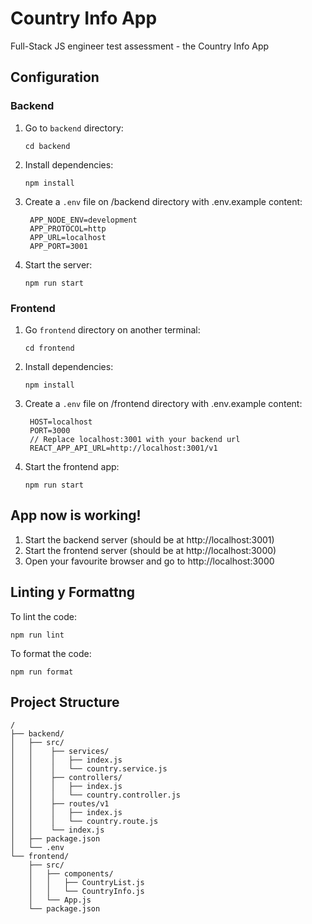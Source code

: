 # Country Info App

Full-Stack JS engineer test assessment - the Country Info App

## Configuration

### Backend

1. Go to `backend` directory:
   ```
   cd backend
   ```

2. Install dependencies:
   ```
   npm install
   ```

3. Create a `.env` file on /backend directory with .env.example content:
   ```
    APP_NODE_ENV=development
    APP_PROTOCOL=http
    APP_URL=localhost
    APP_PORT=3001
   ```

4. Start the server:
   ```
   npm run start
   ```

### Frontend

1. Go `frontend` directory on another terminal:
   ```
   cd frontend
   ```

2. Install dependencies:
   ```
   npm install
   ```
3. Create a `.env` file on /frontend directory with .env.example content:
   ```
    HOST=localhost
    PORT=3000
    // Replace localhost:3001 with your backend url
    REACT_APP_API_URL=http://localhost:3001/v1
   ```
4. Start the frontend app:
   ```
   npm run start
   ```

## App now is working!

1. Start the backend server (should be at http://localhost:3001)
2. Start the frontend server (should be at http://localhost:3000)
3. Open your favourite browser and go to http://localhost:3000

## Linting y Formattng

To lint the code:

```
npm run lint
```

To format the code:

```
npm run format
```

## Project Structure

```
/
├── backend/
│   ├── src/ 
│   │    ├── services/
│   │    │   ├── index.js
│   │    │   └── country.service.js
│   │    ├── controllers/
│   │    │   ├── index.js
│   │    │   └── country.controller.js
│   │    ├── routes/v1
│   │    │   ├── index.js
│   │    │   └── country.route.js
│   │    └── index.js
│   ├── package.json
│   └── .env
└── frontend/
    ├── src/
    │   ├── components/
    │   │   ├── CountryList.js
    │   │   └── CountryInfo.js
    │   └── App.js
    └── package.json
```